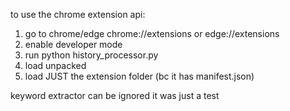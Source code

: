 to use the chrome extension api:
1. go to chrome/edge chrome://extensions or edge://extensions
2. enable developer mode
3. run python history_processor.py
4. load unpacked
5. load JUST the extension folder (bc it has manifest.json)

keyword extractor can be ignored it was just a test
